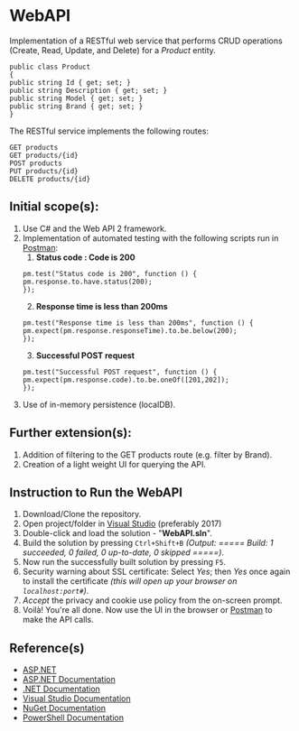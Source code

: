 # WebAPI
Implementation of a RESTful web service that performs CRUD operations (Create, Read, Update, and Delete) for a *Product* entity.

```
public class Product
{
public string Id { get; set; }
public string Description { get; set; }
public string Model { get; set; }
public string Brand { get; set; }
}
```

The RESTful service implements the following routes:
```
GET products
GET products/{id}
POST products
PUT products/{id}
DELETE products/{id}
```

## Initial scope(s):
1) Use C# and the Web API 2 framework.
2) Implementation of automated testing with the following scripts run in [Postman](https://www.getpostman.com/):
    1. **Status code : Code is 200**
    ```
    pm.test("Status code is 200", function () {
    pm.response.to.have.status(200);
    });
    ```
    2. **Response time is less than 200ms**
    ```
    pm.test("Response time is less than 200ms", function () {
    pm.expect(pm.response.responseTime).to.be.below(200);
    });
    ```
    3. **Successful POST request**
    ```
    pm.test("Successful POST request", function () {
    pm.expect(pm.response.code).to.be.oneOf([201,202]);
    });
    ```
3) Use of in-memory persistence (localDB).

## Further extension(s):
1) Addition of filtering to the GET products route (e.g. filter by Brand).
2) Creation of a light weight UI for querying the API.

## Instruction to Run the WebAPI
1) Download/Clone the repository.
2) Open project/folder in [Visual Studio](https://visualstudio.microsoft.com/) (preferably 2017)
3) Double-click and load the solution - "**WebAPI.sln**".
4) Build the solution by pressing `Ctrl+Shift+B` _(Output: ===== Build: 1 succeeded, 0 failed, 0 up-to-date, 0 skipped =====)_.
5) Now run the successfully built solution by pressing `F5`.
6) Security warning about SSL certificate: Select _Yes_; then _Yes_ once again to install the certificate _(this will open up your browser on `localhost:port#`)_.
7) _Accept_ the privacy and cookie use policy from the on-screen prompt.
8) Voilà! You're all done. Now use the UI in the browser or [Postman](https://www.getpostman.com/) to make the API calls.

## Reference(s)

* [ASP.NET](https://www.asp.net/)
* [ASP.NET Documentation](https://docs.microsoft.com/en-us/aspnet/)
* [.NET Documentation](https://docs.microsoft.com/en-us/dotnet/)
* [Visual Studio Documentation](https://docs.microsoft.com/en-us/visualstudio/?view=vs-2017)
* [NuGet Documentation](https://docs.microsoft.com/en-us/nuget/)
* [PowerShell Documentation](https://docs.microsoft.com/en-us/powershell/)
